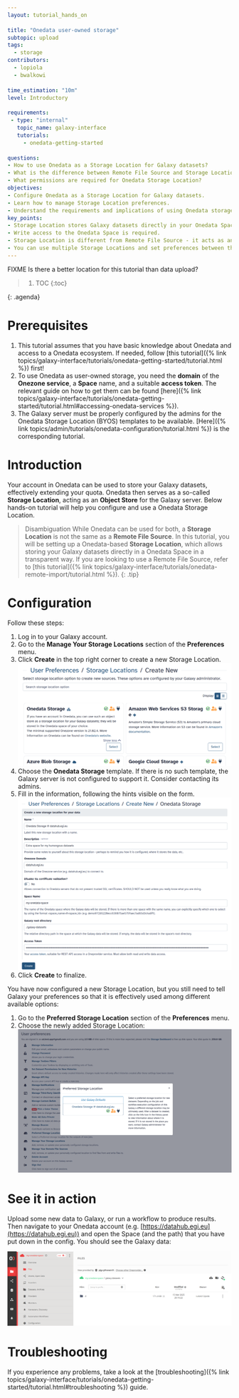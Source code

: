 ```yaml
---
layout: tutorial_hands_on

title: "Onedata user-owned storage"
subtopic: upload
tags:
  - storage
contributors:
  - lopiola
  - bwalkowi

time_estimation: "10m"
level: Introductory

requirements:
 - type: "internal"
   topic_name: galaxy-interface
   tutorials:
     - onedata-getting-started

questions:
- How to use Onedata as a Storage Location for Galaxy datasets?
- What is the difference between Remote File Source and Storage Location?
- What permissions are required for Onedata Storage Location?
objectives:
- Configure Onedata as a Storage Location for Galaxy datasets.
- Learn how to manage Storage Location preferences.
- Understand the requirements and implications of using Onedata storage.
key_points:
- Storage Location stores Galaxy datasets directly in your Onedata Space.
- Write access to the Onedata Space is required.
- Storage Location is different from Remote File Source - it acts as an Object Store.
- You can use multiple Storage Locations and set preferences between them.
---
```


FIXME Is there a better location for this tutorial than data upload?

> <agenda-title></agenda-title>
>
> 1. TOC
> {:toc}
>
{: .agenda}


# Prerequisites

1. This tutorial assumes that you have basic knowledge about Onedata and access 
   to a Onedata ecosystem. If needed, follow 
   [this tutorial]({% link topics/galaxy-interface/tutorials/onedata-getting-started/tutorial.html %})
   first!
2. To use Onedata as user-owned storage, you need the **domain** of the
   **Onezone service**, a **Space** name, and a suitable **access token**. The
   relevant guide on how to get them can be found 
   [here]({% link topics/galaxy-interface/tutorials/onedata-getting-started/tutorial.html#accessing-onedata-services
   %}). 
3. The Galaxy server must be properly configured by the admins for the Onedata
   Storage Location (BYOS) templates to be available. 
   [Here]({% link topics/admin/tutorials/onedata-configuration/tutorial.html %}) is the corresponding tutorial.


# Introduction

Your account in Onedata can be used to store your Galaxy datasets, effectively
extending your quota. Onedata then serves as a so-called **Storage Location**,
acting as an **Object Store** for the Galaxy server. Below hands-on tutorial
will help you configure and use a Onedata Storage Location.


> <tip-title>Disambiguation</tip-title>
> While Onedata can be used for both, a **Storage Location** is not the same as
> a **Remote File Source**. In this tutorial, you will be setting up a
> Onedata-based **Storage Location**, which allows storing your Galaxy datasets
> directly in a Onedata Space in a transparent way. If you are looking to use a
> Remote File Source, refer to 
> [this tutorial]({% link topics/galaxy-interface/tutorials/onedata-remote-import/tutorial.html %}).
{: .tip}


# Configuration

Follow these steps:

1. Log in to your Galaxy account.
2. Go to the **Manage Your Storage Locations** section of the **Preferences** menu.
3. Click **Create** in the top right corner to create a new Storage Location.
   ![Create a Remote File Source](../../images/onedata-byos/configure-create-sl.png)
4. Choose the **Onedata Storage** template. If there is no such template, the 
   Galaxy server is not configured to support it. Consider contacting its admins.
5. Fill in the information, following the hints visible on the form.
   ![Configure Onedata Storage Location](../../images/onedata-byos/configure-onedata-sl.png)
6. Click **Create** to finalize.

You have now configured a new Storage Location, but you still need to tell
Galaxy your preferences so that it is effectively used among different available
options:

1. Go to the **Preferred Storage Location** section of the **Preferences** menu.
2. Choose the newly added Storage Location:
   ![Prefer Onedata Storage Location](../../images/onedata-byos/preferred-storage-location.png)


# See it in action

Upload some new data to Galaxy, or run a workflow to produce results. Then
navigate to your Onedata account (e.g. [https://datahub.egi.eu](https://datahub.egi.eu))
and open the Space (and the path) that you have put down in the config. You
should see the Galaxy data:

![Data in Onedata](../../images/onedata-byos/data-in-onedata.png)


# Troubleshooting

If you experience any problems, take a look at the 
[troubleshooting]({% link topics/galaxy-interface/tutorials/onedata-getting-started/tutorial.html#troubleshooting %}) 
guide.
